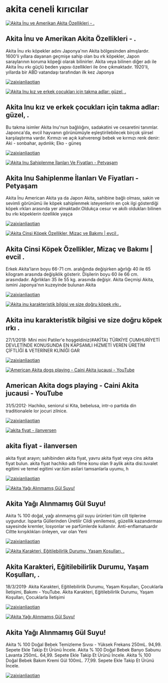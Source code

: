 # akita ceneli kırıcılar
<a href="https://mnn.zoosnet.net/LR/Chatpre.aspx?id=MNN94995150&p=https://topgrinding.com/" target="_blank">![Akita İnu ve Amerikan Akita Özellikleri - .](https://github.com/technlg/images/blob/main/26.jpg)</a>
## Akita İnu ve Amerikan Akita Özellikleri - .
Akita İnu ırkı köpekler adını Japonya'nın Akita bölgesinden almışlardır. 1600'li yıllara dayanan geçmişe sahip olan bu ırk köpekler, Japon saraylarının koruma köpeği olarak bilinirler. Akita veya bilinen diğer adı ile Akita İnu ırkı güçlü beden yapısı özellikleri ile öne çıkmaktadır. 1920'li, yıllarda bir ABD vatandaşı tarafından ilk kez Japonya 
<a href="https://mnn.zoosnet.net/LR/Chatpre.aspx?id=MNN94995150&p=https://topgrinding.com/" target="_blank"><img src="https://github.com/technlg/images/raw/main/chat11.jpg" alt="zaixianliaotian"/></a><a href="//whatsapp.shibangsoft.com/WhatsApp.php" ><img src="https://github.com/technlg/images/raw/main/chat11.png" alt=""></a>
<a href="https://mnn.zoosnet.net/LR/Chatpre.aspx?id=MNN94995150&p=https://topgrinding.com/" target="_blank">![Akita Inu kız ve erkek çocukları için takma adlar: güzel, .](https://github.com/technlg/images/blob/main/32.jpg)</a>
## Akita Inu kız ve erkek çocukları için takma adlar: güzel, .
Bu takma isimler Akita Inu'nun bağlılığını, sadakatini ve cesaretini tanımlar. Japonca'da, evcil hayvanın görünümüyle eşleştirilebilecek birçok şiirsel karşılaştırma vardır. Kırmızı ve açık kahverengi bebek ve kırmızı renk denir: Aki - sonbahar, aydınlık; Eko - güneş
<a href="https://mnn.zoosnet.net/LR/Chatpre.aspx?id=MNN94995150&p=https://topgrinding.com/" target="_blank"><img src="https://github.com/technlg/images/raw/main/chat11.jpg" alt="zaixianliaotian"/></a><a href="//whatsapp.shibangsoft.com/WhatsApp.php" ><img src="https://github.com/technlg/images/raw/main/chat11.png" alt=""></a>
<a href="https://mnn.zoosnet.net/LR/Chatpre.aspx?id=MNN94995150&p=https://topgrinding.com/" target="_blank">![Akita Inu Sahiplenme İlanları Ve Fiyatları - Petyaşam](https://github.com/technlg/images/blob/main/46.jpg)</a>
## Akita Inu Sahiplenme İlanları Ve Fiyatları - Petyaşam
Akita İnu American Akita ya da Japon Akita, sahibine bağlı olması, sakin ve sevimli görünümü ile köpek sahiplenmek isteyenlerin en çok ilgi gösterdiği köpek ırkları arasında yer almaktadır.Oldukça cesur ve akıllı oldukları bilinen bu ırkı köpeklerin özellikle yaşça 
<a href="https://mnn.zoosnet.net/LR/Chatpre.aspx?id=MNN94995150&p=https://topgrinding.com/" target="_blank"><img src="https://github.com/technlg/images/raw/main/chat11.jpg" alt="zaixianliaotian"/></a><a href="//whatsapp.shibangsoft.com/WhatsApp.php" ><img src="https://github.com/technlg/images/raw/main/chat11.png" alt=""></a>
<a href="https://mnn.zoosnet.net/LR/Chatpre.aspx?id=MNN94995150&p=https://topgrinding.com/" target="_blank">![Akita Cinsi Köpek Özellikler, Mizaç ve Bakımı | evcil .](https://github.com/technlg/images/blob/main/17.jpg)</a>
## Akita Cinsi Köpek Özellikler, Mizaç ve Bakımı | evcil .
Erkek Akita'ların boyu 66-71 cm. aralığında değişirken ağırlığı 40 ile 65 kilogram arasında değişiklik gösterir. Dişilerin boyu 60 ile 66 cm. arasındadır. Ağırlıkları 35 ile 55 kg. arasında değişir. Akita Geçmişi Akita, ismini Japonya'nın kuzeyinde bulunan Akita
<a href="https://mnn.zoosnet.net/LR/Chatpre.aspx?id=MNN94995150&p=https://topgrinding.com/" target="_blank"><img src="https://github.com/technlg/images/raw/main/chat11.jpg" alt="zaixianliaotian"/></a><a href="//whatsapp.shibangsoft.com/WhatsApp.php" ><img src="https://github.com/technlg/images/raw/main/chat11.png" alt=""></a>
<a href="https://mnn.zoosnet.net/LR/Chatpre.aspx?id=MNN94995150&p=https://topgrinding.com/" target="_blank">![Akita inu karakteristik bilgisi ve size doğru köpek ırkı .](https://github.com/technlg/images/blob/main/12.jpg)</a>
## Akita inu karakteristik bilgisi ve size doğru köpek ırkı .
27/1/2018· Mini mini Patiler'e hoşgeldiniz(#AKİTA) TÜRKİYE CUMHURİYETİ DEVLETİNDE KONUSUNDA EN KAPSAMLI HİZMETİ VEREN ÜRETİM ÇİFTLİĞİ & VETERİNER KLİNİĞİ GAR
<a href="https://mnn.zoosnet.net/LR/Chatpre.aspx?id=MNN94995150&p=https://topgrinding.com/" target="_blank"><img src="https://github.com/technlg/images/raw/main/chat11.jpg" alt="zaixianliaotian"/></a><a href="//whatsapp.shibangsoft.com/WhatsApp.php" ><img src="https://github.com/technlg/images/raw/main/chat11.png" alt=""></a>
<a href="https://mnn.zoosnet.net/LR/Chatpre.aspx?id=MNN94995150&p=https://topgrinding.com/" target="_blank">![American Akita dogs playing - Caini Akita jucausi - YouTube](https://github.com/technlg/images/blob/main/35.jpg)</a>
## American Akita dogs playing - Caini Akita jucausi - YouTube
31/5/2012· Hachiko, seniorul si Kita, bebelusa, intr-o partida din traditionalele lor jocuri zilnice.
<a href="https://mnn.zoosnet.net/LR/Chatpre.aspx?id=MNN94995150&p=https://topgrinding.com/" target="_blank"><img src="https://github.com/technlg/images/raw/main/chat11.jpg" alt="zaixianliaotian"/></a><a href="//whatsapp.shibangsoft.com/WhatsApp.php" ><img src="https://github.com/technlg/images/raw/main/chat11.png" alt=""></a>
<a href="https://mnn.zoosnet.net/LR/Chatpre.aspx?id=MNN94995150&p=https://topgrinding.com/" target="_blank">![akita fiyat - ilanversen](https://github.com/technlg/images/blob/main/54.jpg)</a>
## akita fiyat - ilanversen
akita fiyat arayın; sahibinden akita fiyat, yavru akita fiyat veya cins akita fiyat bulun. akita fiyat hachiko adlı filme konu olan 9 aylik akita disi.tuvalet egitimi ve temel egitimi var.tüm asilari tamsanlarla uyumu, h
<a href="https://mnn.zoosnet.net/LR/Chatpre.aspx?id=MNN94995150&p=https://topgrinding.com/" target="_blank"><img src="https://github.com/technlg/images/raw/main/chat11.jpg" alt="zaixianliaotian"/></a><a href="//whatsapp.shibangsoft.com/WhatsApp.php" ><img src="https://github.com/technlg/images/raw/main/chat11.png" alt=""></a>
<a href="https://mnn.zoosnet.net/LR/Chatpre.aspx?id=MNN94995150&p=https://topgrinding.com/" target="_blank">![Akita Yağı Alınmamış Gül Suyu!](https://github.com/technlg/images/blob/main/9.jpg)</a>
## Akita Yağı Alınmamış Gül Suyu!
Akita % 100 doğal, yağı alınmamış gül suyu ürünleri tüm cilt tiplerine uygundur. Isparta Güllerinden Üretilir Cildi yenilemesi, güzellik kazandırması sayesinde kremler, losyonlar ve parfümlerde kullanılır. Anti-enflamatuardır Ciltte kırışıklıkları önleyen, var olan Yeni 
<a href="https://mnn.zoosnet.net/LR/Chatpre.aspx?id=MNN94995150&p=https://topgrinding.com/" target="_blank"><img src="https://github.com/technlg/images/raw/main/chat11.jpg" alt="zaixianliaotian"/></a><a href="//whatsapp.shibangsoft.com/WhatsApp.php" ><img src="https://github.com/technlg/images/raw/main/chat11.png" alt=""></a>
<a href="https://mnn.zoosnet.net/LR/Chatpre.aspx?id=MNN94995150&p=https://topgrinding.com/" target="_blank">![Akita Karakteri, Eğitilebilirlik Durumu, Yaşam Koşulları, .](https://github.com/technlg/images/blob/main/59.jpg)</a>
## Akita Karakteri, Eğitilebilirlik Durumu, Yaşam Koşulları, .
18/3/2019· Akita Karakteri, Eğitilebilirlik Durumu, Yaşam Koşulları, Çocuklarla İletişimi, Bakımı - YouTube. Akita Karakteri, Eğitilebilirlik Durumu, Yaşam Koşulları, Çocuklarla İletişimi 
<a href="https://mnn.zoosnet.net/LR/Chatpre.aspx?id=MNN94995150&p=https://topgrinding.com/" target="_blank"><img src="https://github.com/technlg/images/raw/main/chat11.jpg" alt="zaixianliaotian"/></a><a href="//whatsapp.shibangsoft.com/WhatsApp.php" ><img src="https://github.com/technlg/images/raw/main/chat11.png" alt=""></a>
<a href="https://mnn.zoosnet.net/LR/Chatpre.aspx?id=MNN94995150&p=https://topgrinding.com/" target="_blank">![Akita Yağı Alınmamış Gül Suyu!](https://github.com/technlg/images/blob/main/28.jpg)</a>
## Akita Yağı Alınmamış Gül Suyu!
Akita % 100 Doğal Bebek Temizleme Sıvısı - Yüksek Frekans 250mL. 94,99. Sepete Ekle Takip Et Ürünü İncele. Akita % 100 Doğal Bebek Banyo Sabunu Lavanta 250mL. 64,99. Sepete Ekle Takip Et Ürünü İncele. Akita % 100 Doğal Bebek Bakım Kremi Gül 100mL. 77,99. Sepete Ekle Takip Et Ürünü İncele.
<a href="https://mnn.zoosnet.net/LR/Chatpre.aspx?id=MNN94995150&p=https://topgrinding.com/" target="_blank"><img src="https://github.com/technlg/images/raw/main/chat11.jpg" alt="zaixianliaotian"/></a><a href="//whatsapp.shibangsoft.com/WhatsApp.php" ><img src="https://github.com/technlg/images/raw/main/chat11.png" alt=""></a>
